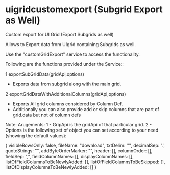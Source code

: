# uigridcustomexport (Subgrid Export as Well)
Custom export for UI Grid (Export Subgrids as well)

Allows to Export data from UIgrid containing Subgrids as well.

Use the "customGridExport" service to access the functionality.

Following are the functions provided under the Service::

1 exportSubGridData(gridApi,options)
  - Exports data from subgrid along with the main grid.
  
2 exportGridDataWithAdditionalColumns(gridApi,options)
  - Exports All grid columns considered by Column Def. 
  - Additionally you can also provide add or skip columns that are part of grid.data but not of column defs

 
 
 Note:
Arugements:
1 - GripApi is the gridApi of that particular grid.
2 - Options is the following set of object you can set according to your need (showing the default values):

{
            visibleRowsOnly: false,
            fileName: "download",
            txtDelim: '"',
            decimalSep: '.',
            quoteStrings: "",
            addByteOrderMarker: "",
            header: [],
            columnOrder: [],
            fieldSep: ",",
            fieldColumnNames: [],
            displayColumnNames: [],
            listOfFieldColumnsToBeNewlyAdded: [],
            listOfFieldColumnsToBeSkipped: [],
            listOfDisplayColumnsToBeNewlyAdded: []
}

  



